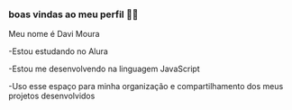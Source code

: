 ### boas vindas ao meu perfil 💙💙

Meu nome é Davi Moura


-Estou estudando no Alura 

-Estou me desenvolvendo na linguagem JavaScript

-Uso esse espaço para minha organização e compartilhamento dos meus projetos desenvolvidos
